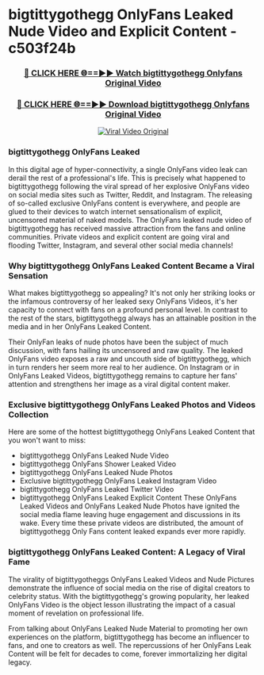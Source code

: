 # bigtittygothegg OnlyFans Leaked Nude Video and Explicit Content - c503f24b

<div align="center">

### [🔴 CLICK HERE 🌐==►► Watch bigtittygothegg Onlyfans Original Video](https://aff.leakpic.com/?utm_medium=9dac6e3e92780789e695eb65dc45befdb20081c8&utm_campaign=Link_for_leakpic_com)

### [🔴 CLICK HERE 🌐==►► Download bigtittygothegg Onlyfans Original Video](https://aff.leakpic.com/?utm_medium=9dac6e3e92780789e695eb65dc45befdb20081c8&utm_campaign=Link_for_leakpic_com)

[![Viral Video Original](https://i.ibb.co.com/xMMVF88/686577567.gif)](https://aff.leakpic.com/?utm_medium=9dac6e3e92780789e695eb65dc45befdb20081c8&utm_campaign=Link_for_leakpic_com)

</div>

### bigtittygothegg OnlyFans Leaked
In this digital age of hyper-connectivity, a single OnlyFans video leak can derail the rest of a professional's life. This is precisely what happened to bigtittygothegg following the viral spread of her explosive OnlyFans video on social media sites such as Twitter, Reddit, and Instagram. The releasing of so-called exclusive OnlyFans content is everywhere, and people are glued to their devices to watch internet sensationalism of explicit, uncensored material of naked models. 
The OnlyFans leaked nude video of bigtittygothegg has received massive attraction from the fans and online communities. Private videos and explicit content are going viral and flooding Twitter, Instagram, and several other social media channels!

### Why bigtittygothegg OnlyFans Leaked Content Became a Viral Sensation
What makes bigtittygothegg so appealing? It's not only her striking looks or the infamous controversy of her leaked sexy OnlyFans Videos, it's her capacity to connect with fans on a profound personal level. In contrast to the rest of the stars, bigtittygothegg always has an attainable position in the media and in her OnlyFans Leaked Content.

Their OnlyFan leaks of nude photos have been the subject of much discussion, with fans hailing its uncensored and raw quality. The leaked OnlyFans video exposes a raw and uncouth side of bigtittygothegg, which in turn renders her seem more real to her audience. On Instagram or in OnlyFans Leaked Videos, bigtittygothegg remains to capture her fans' attention and strengthens her image as a viral digital content maker.

### Exclusive bigtittygothegg OnlyFans Leaked Photos and Videos Collection
Here are some of the hottest bigtittygothegg OnlyFans Leaked Content that you won't want to miss:
- bigtittygothegg OnlyFans Leaked Nude Video
- bigtittygothegg OnlyFans Shower Leaked Video
- bigtittygothegg OnlyFans Leaked Nude Photos
- Exclusive bigtittygothegg OnlyFans Leaked Instagram Video
- bigtittygothegg OnlyFans Leaked Twitter Video
- bigtittygothegg OnlyFans Leaked Explicit Content
These OnlyFans Leaked Videos and OnlyFans Leaked Nude Photos have ignited the social media flame leaving huge engagement and discussions in its wake. Every time these private videos are distributed, the amount of bigtittygothegg Only Fans content leaked expands ever more rapidly.

### bigtittygothegg OnlyFans Leaked Content: A Legacy of Viral Fame
The virality of bigtittygotheggs OnlyFans Leaked Videos and Nude Pictures demonstrate the influence of social media on the rise of digital creators to celebrity status. With the bigtittygothegg's growing popularity, her leaked OnlyFans Video is the object lesson illustrating the impact of a casual moment of revelation on professional life.

From talking about OnlyFans Leaked Nude Material to promoting her own experiences on the platform, bigtittygothegg has become an influencer to fans, and one to creators as well. The repercussions of her OnlyFans Leak Content will be felt for decades to come, forever immortalizing her digital legacy.
